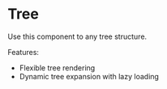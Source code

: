 # Tree

Use this component to any tree structure.

Features:

 * Flexible tree rendering
 * Dynamic tree expansion with lazy loading

